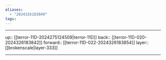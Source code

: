 ```yaml
---
aliases:
  - "2024326183849"
tags:
---
```




***

up:: [[terror-11D-2024275124509|terror-11D]]
back:: [[terror-11D-020-2024326183842]]
forward:: [[terror-11D-022-2024326183854]]
layer:: [[brokenscale|layer-333]]

***
